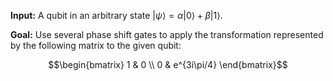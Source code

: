 **Input:** A qubit in an arbitrary state $|\psi\rangle = \alpha|0\rangle + \beta|1\rangle$.

**Goal:** Use several phase shift gates to apply the transformation represented by the following matrix to the given qubit:

$$\begin{bmatrix} 1 & 0 \\ 0 & e^{3i\pi/4} \end{bmatrix}$$
